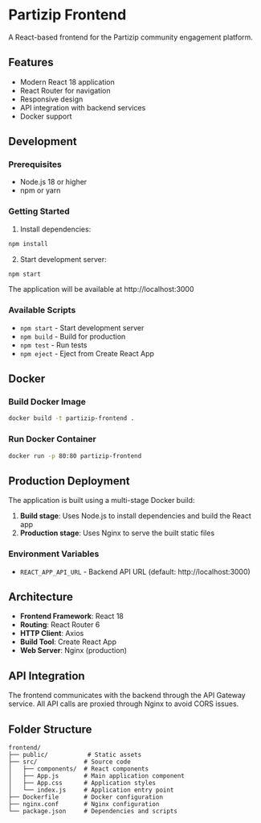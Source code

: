 # Partizip Frontend

A React-based frontend for the Partizip community engagement platform.

## Features

- Modern React 18 application
- React Router for navigation
- Responsive design
- API integration with backend services
- Docker support

## Development

### Prerequisites

- Node.js 18 or higher
- npm or yarn

### Getting Started

1. Install dependencies:
```bash
npm install
```

2. Start development server:
```bash
npm start
```

The application will be available at http://localhost:3000

### Available Scripts

- `npm start` - Start development server
- `npm build` - Build for production
- `npm test` - Run tests
- `npm eject` - Eject from Create React App

## Docker

### Build Docker Image

```bash
docker build -t partizip-frontend .
```

### Run Docker Container

```bash
docker run -p 80:80 partizip-frontend
```

## Production Deployment

The application is built using a multi-stage Docker build:

1. **Build stage**: Uses Node.js to install dependencies and build the React app
2. **Production stage**: Uses Nginx to serve the built static files

### Environment Variables

- `REACT_APP_API_URL` - Backend API URL (default: http://localhost:3000)

## Architecture

- **Frontend Framework**: React 18
- **Routing**: React Router 6
- **HTTP Client**: Axios
- **Build Tool**: Create React App
- **Web Server**: Nginx (production)

## API Integration

The frontend communicates with the backend through the API Gateway service. All API calls are proxied through Nginx to avoid CORS issues.

## Folder Structure

```
frontend/
├── public/           # Static assets
├── src/             # Source code
│   ├── components/  # React components
│   ├── App.js       # Main application component
│   ├── App.css      # Application styles
│   └── index.js     # Application entry point
├── Dockerfile       # Docker configuration
├── nginx.conf       # Nginx configuration
└── package.json     # Dependencies and scripts
```
